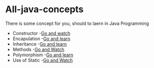 # All-java-concepts
There is some concept for you, should to laern in Java Programming
- Constructor
   -[Go and watch](https://youtu.be/RC_NgFoMsj4)
- Encapulation
   -[Go and learn](https://youtu.be/1g7uZGtDYXs)
- Inheritance
   -[Go and learn](https://youtu.be/2iFQBDF8ImA)
- Methods
   -[Go and Watch](https://youtu.be/RRncvRwWH_o)
- Polymorphism
   -[Go and learn](https://youtu.be/cjbiC2DAyMk)
-  Use of Static
   -[Go and Watch](https://youtu.be/2iFQBDF8ImA)
